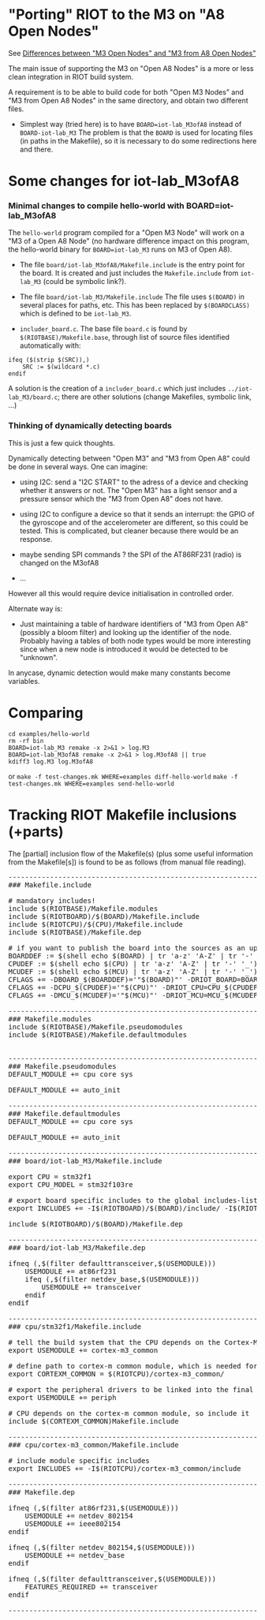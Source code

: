 
# "Porting" RIOT to the M3 on "A8 Open Nodes"

See [Differences between "M3 Open Nodes" and "M3 from A8 Open Nodes"](https://github.com/adjih/exp-iotlab/blob/master/doc/README-diff-M3-M3ofA8.md)

The main issue of supporting the M3 on "Open A8 Nodes" is a more or less
clean integration in RIOT build system.

A requirement is to be able to build code for both "Open M3 Nodes" and 
"M3 from Open A8 Nodes" in the same directory, and obtain two different files.

* Simplest way (tried here) is to have ```BOARD=iot-lab_M3ofA8``` instead of ```BOARD-iot-lab_M3```
  The problem is that the ```BOARD``` is used for locating files (in paths
  in the Makefile), so it is necessary to do some redirections here and there.

# Some changes for iot-lab_M3ofA8

### Minimal changes to compile hello-world with BOARD=iot-lab_M3ofA8

The ```hello-world``` program compiled for a "Open M3 Node" will work on a 
"M3 of a Open A8 Node" (no hardware difference impact on this program, the hello-world binary for ```BOARD=iot-lab_M3``` runs on M3 of Open A8).

* The file ```board/iot-lab_M3ofA8/Makefile.include``` is the entry point for 
   the board. It is created and just includes the ```Makefile.include``` 
   from ```iot-lab_M3``` (could be symbolic link?).


* The file ```board/iot-lab_M3/Makefile.include```
  The file uses ```$(BOARD)``` in several places for paths, etc.
  This has been replaced by ```$(BOARDCLASS)``` which is defined to be ```iot-lab_M3```.

* ```includer_board.c```. The base file ```board.c``` is found 
by ```$(RIOTBASE)/Makefile.base```, through list of source files
identified automatically with:
```
ifeq ($(strip $(SRC)),)
    SRC := $(wildcard *.c)
endif
```
A solution is the creation of a ```includer_board.c``` which just includes
```../iot-lab_M3/board.c```; there are other solutions (change Makefiles, symbolic link, ...)


### Thinking of dynamically detecting boards

This is just a few quick thoughts.

Dynamically detecting between "Open M3" and "M3 from Open A8" could be
done in several ways. One can imagine:

* using I2C: send a "I2C START" to the adress of a device and checking whether
  it answers or not. The "Open M3" has a light sensor and a pressure sensor
  which the "M3 from Open A8" does not have.

* using I2C to configure a device so that it sends an interrupt: 
  the GPIO of the gyroscope and of the accelerometer are different, so 
  this could be tested. This is complicated, but cleaner because there
  would be an response.

* maybe sending SPI commands ? the SPI of the AT86RF231 (radio) is changed
  on the M3ofA8 

* ...

However all this would require device initialisation in controlled order.

Alternate way is:
* Just maintaining a table of hardware identifiers of "M3 from Open A8"
  (possibly a bloom filter) and looking up the identifier of the node.
  Probably having a tables of both node types would be more interesting
  since when a new node is introduced it would be detected to be "unknown".

In anycase, dynamic detection would make many constants become variables.

# Comparing

```
cd examples/hello-world
rm -rf bin
BOARD=iot-lab_M3 remake -x 2>&1 > log.M3
BOARD=iot-lab_M3ofA8 remake -x 2>&1 > log.M3ofA8 || true
kdiff3 log.M3 log.M3ofA8
```

or 
```make -f test-changes.mk WHERE=examples diff-hello-world```
```make -f test-changes.mk WHERE=examples send-hello-world```

# Tracking RIOT Makefile inclusions (+parts)

The [partial] inclusion flow of the Makefile(s) 
(plus some useful information from
the Makefile[s]) is found to be as follows (from manual file reading).


<pre>
---------------------------------------------------------------------------
### Makefile.include

# mandatory includes!
include $(RIOTBASE)/Makefile.modules
include $(RIOTBOARD)/$(BOARD)/Makefile.include
include $(RIOTCPU)/$(CPU)/Makefile.include
include $(RIOTBASE)/Makefile.dep

# if you want to publish the board into the sources as an uppercase #define
BOARDDEF := $(shell echo $(BOARD) | tr 'a-z' 'A-Z' | tr '-' '_')
CPUDEF := $(shell echo $(CPU) | tr 'a-z' 'A-Z' | tr '-' '_')
MCUDEF := $(shell echo $(MCU) | tr 'a-z' 'A-Z' | tr '-' '_')
CFLAGS += -DBOARD_$(BOARDDEF)='"$(BOARD)"' -DRIOT_BOARD=BOARD_$(BOARDDEF)
CFLAGS += -DCPU_$(CPUDEF)='"$(CPU)"' -DRIOT_CPU=CPU_$(CPUDEF)
CFLAGS += -DMCU_$(MCUDEF)='"$(MCU)"' -DRIOT_MCU=MCU_$(MCUDEF)

---------------------------------------------------------------------------
### Makefile.modules
include $(RIOTBASE)/Makefile.pseudomodules
include $(RIOTBASE)/Makefile.defaultmodules


---------------------------------------------------------------------------
### Makefile.pseudomodules
DEFAULT_MODULE += cpu core sys

DEFAULT_MODULE += auto_init

---------------------------------------------------------------------------
### Makefile.defaultmodules
DEFAULT_MODULE += cpu core sys

DEFAULT_MODULE += auto_init

---------------------------------------------------------------------------
### board/iot-lab_M3/Makefile.include

export CPU = stm32f1
export CPU_MODEL = stm32f103re

# export board specific includes to the global includes-listing
export INCLUDES += -I$(RIOTBOARD)/$(BOARD)/include/ -I$(RIOTBASE)/drivers/at86rf231/include -I$(RIOTBASE)/sys/net/include

include $(RIOTBOARD)/$(BOARD)/Makefile.dep

---------------------------------------------------------------------------
### board/iot-lab_M3/Makefile.dep

ifneq (,$(filter defaulttransceiver,$(USEMODULE)))
    USEMODULE += at86rf231
    ifeq (,$(filter netdev_base,$(USEMODULE)))
        USEMODULE += transceiver
    endif
endif

---------------------------------------------------------------------------
### cpu/stm32f1/Makefile.include

# tell the build system that the CPU depends on the Cortex-M common files
export USEMODULE += cortex-m3_common

# define path to cortex-m common module, which is needed for this CPU
export CORTEXM_COMMON = $(RIOTCPU)/cortex-m3_common/

# export the peripheral drivers to be linked into the final binary
export USEMODULE += periph

# CPU depends on the cortex-m common module, so include it
include $(CORTEXM_COMMON)Makefile.include

---------------------------------------------------------------------------
### cpu/cortex-m3_common/Makefile.include 

# include module specific includes
export INCLUDES += -I$(RIOTCPU)/cortex-m3_common/include

---------------------------------------------------------------------------
### Makefile.dep

ifneq (,$(filter at86rf231,$(USEMODULE)))
	USEMODULE += netdev_802154
	USEMODULE += ieee802154
endif

ifneq (,$(filter netdev_802154,$(USEMODULE)))
	USEMODULE += netdev_base
endif

ifneq (,$(filter defaulttransceiver,$(USEMODULE)))
	FEATURES_REQUIRED += transceiver
endif

---------------------------------------------------------------------------
</pre>

